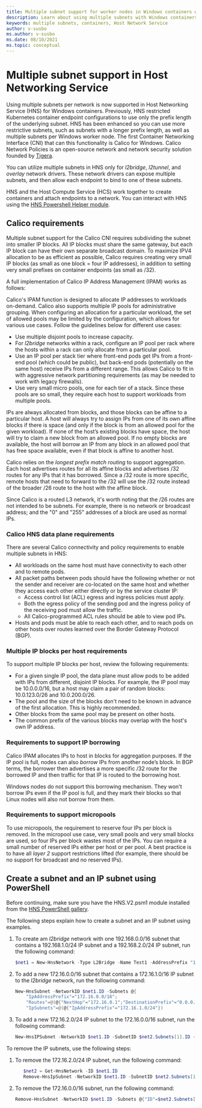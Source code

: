 ```yaml
---
title: Multiple subnet support for worker nodes in Windows containers with Calico for Windows
description: Learn about using multiple subnets with Windows containers using Calico.
keywords: multiple subnets, containers, Host Network Service
author: v-susbo
ms.author: v-susbo
ms.date: 08/10/2021
ms.topic: conceptual
---
```


# Multiple subnet support in Host Networking Service

Using multiple subnets per network is now supported in Host Networking Service (HNS) for Windows containers. Previously, HNS restricted Kubernetes container endpoint configurations to use only the prefix length of the underlying subnet. HNS has been enhanced so you can use more restrictive subnets, such as subnets with a longer prefix length, as well as multiple subnets per Windows worker node. The first Container Networking Interface (CNI) that can this functionality is Calico for Windows. Calico Network Policies is an open-source network and network security solution founded by [Tigera](https://www.tigera.io/).

You can utilize multiple subnets in HNS only for _l2bridge_, _l2tunnel_, and _overlay_ network drivers. These network drivers can expose multiple subnets, and then allow each endpoint to bind to one of these subnets.

HNS and the Host Compute Service (HCS) work together to create containers and attach endpoints to a network. You can interact with HNS using the [HNS Powershell Helper module](https://www.powershellgallery.com/packages/HNS/0.2.4).

## Calico requirements

Multiple subnet support for the Calico CNI requires subdividing the subnet into smaller IP blocks. All IP blocks must share the same gateway, but each IP block can have their own separate broadcast domain. To maximize IPV4 allocation to be as efficient as possible, Calico requires creating very small IP blocks (as small as one block = four IP addresses), in addition to setting very small prefixes on container endpoints (as small as /32).

A full implementation of Calico IP Address Management (IPAM) works as follows:

Calico's IPAM function is designed to allocate IP addresses to workloads on-demand. Calico also supports multiple IP pools for administrative grouping. When configuring an allocation for a particular workload, the set of allowed pools may be limited by the configuration, which allows for various use cases. Follow the guidelines below for different use cases:

- Use multiple disjoint pools to increase capacity. 
- For _l2bridge_ networks within a rack, configure an IP pool per rack where the hosts within a rack can only allocate from a particular pool. 
- Use an IP pool per stack tier where front-end pods get IPs from a front-end pool (which could be public), but back-end pods (potentially on the same host) receive IPs from a different range. This allows Calico to fit in with aggressive network partitioning requirements (as may be needed to work with legacy firewalls).
- Use very small micro pools, one for each tier of a stack. Since these pools are so small, they require each host to support workloads from multiple pools.

 IPs are always allocated from blocks, and those blocks can be affine to a particular host. A host will always try to assign IPs from one of its own affine blocks if there is space (and only if the block is from an allowed pool for the given workload). If none of the host’s existing blocks have space, the host will try to claim a new block from an allowed pool. If no empty blocks are available, the host will borrow an IP from any block in an allowed pool that has free space available, even if that block is affine to another host.

Calico relies on the _longest prefix match routing_ to support aggregation. Each host advertises routes for all its affine blocks and advertises /32 routes for any IPs that it has borrowed. Since a /32 route is more specific, remote hosts that need to forward to the /32 will use the /32 route instead of the broader /26 route to the host with the affine block.

Since Calico is a routed L3 network, it's worth noting that the /26 routes are not intended to be subnets. For example, there is no network or broadcast address; and the "0" and "255" addresses of a block are used as normal IPs.

### Calico HNS data plane requirements

There are several Calico connectivity and policy requirements to enable multiple subnets in HNS:

- All workloads on the same host must have connectivity to each other and to remote pods.
- All packet paths between pods should have the following whether or not the sender and receiver are co-located on the same host and whether they access each other either directly or by the service cluster IP:
  - Access control list (ACL) egress and ingress policies must apply. 
  - Both the egress policy of the sending pod and the ingress policy of the receiving pod must allow the traffic.
  - All Calico-programmed ACL rules should be able to view pod IPs.
 - Hosts and pods must be able to reach each other, and to reach pods on other hosts over routes learned over the Border Gateway Protocol (BGP).

### Multiple IP blocks per host requirements

To support multiple IP blocks per host, review the following requirements:

- For a given single IP pool, the data plane must allow pods to be added with IPs from different, disjoint IP blocks. For example, the IP pool may be 10.0.0.0/16, but a host may claim a pair of random blocks: 10.0.123.0/26 and 10.0.200.0/26. 
- The pool and the size of the blocks don't need to be known in advance of the first allocation. This is highly recommended.
- Other blocks from the same pool may be present on other hosts.
- The common prefix of the various blocks may overlap with the host's own IP address. 

### Requirements to support IP borrowing 

Calico IPAM allocates IPs to host in blocks for aggregation purposes. If the IP pool is full, nodes can also _borrow_ IPs from another node’s block. In BGP terms, the borrower then advertises a more specific /32 route for the borrowed IP and then traffic for that IP is routed to the borrowing host.

Windows nodes do not support this borrowing mechanism. They won't borrow IPs even if the IP pool is full, and they mark their blocks so that Linux nodes will also not borrow from them.

### Requirements to support micropools

To use micropools, the requirement to reserve four IPs per block is removed. In the micropool use case, very small pools and very small blocks are used, so four IPs per block wastes most of the IPs. You can require a small number of reserved IPs either per host or per pool.
A best practice is to have all _layer 2_ support restrictions lifted (for example, there should be no support for broadcast and no reserved IPs).

## Create a subnet and an IP subnet using PowerShell

Before continuing, make sure you have the HNS.V2.psm1 module installed from the [HNS PowerShell gallery](https://www.powershellgallery.com/packages/HNS/0.2.4).

The following steps explain how to create a subnet and an IP subnet using examples.

1. To create am _l2bridge_ network with one 192.168.0.0/16 subnet that contains a 192.168.1.0/24 IP subnet and a 192.168.2.0/24 IP subnet, run the following command:

   ```powershell
   $net1 = New-HnsNetwork -Type L2Bridge -Name Test1 -AddressPrefix "192.168.0.0/16" -Gateway "192.168.0.1" -Verbose -IPSubnets @(@{"IpAddressPrefix"="192.168.1.0/24";"Flags"=0},@{"IpAddressPrefix"="192.168.2.0/24";"Flags"=[IPSubnetFlags]::EnableBroadcast})
   ```

2. To add a new 172.16.0.0/16 subnet that contains a 172.16.1.0/16 IP subnet to the _l2bridge_ network, run the following command:

   ```powershell
   New-HnsSubnet -NetworkID $net1.ID -Subnets @{
	   "IpAddressPrefix"="172.16.0.0/16";
	   "Routes"=@(@{"NextHop"="172.16.0.1";"DestinationPrefix"="0.0.0.0"});
	   "IpSubnets"=@(@{"IpAddressPrefix"="172.16.1.0/24"})
   ```

3. To add a new 172.16.2.0/24 IP subnet to the 172.16.0.0/16 subnet, run the following command:

   ```powershell
   New-HnsIPSubnet -NetworkID $net1.ID -SubnetID $net2.Subnets[1].ID -IPSubnets @{"IpAddressPrefix"="172.16.2.0/24";"Flags"=0}
   ```

To remove the IP subnets, use the following steps:

1. To remove the 172.16.2.0/24 IP subnet, run the following command:

   ```powershell
      $net2 = Get-HnsNetwork -ID $net1.ID
      Remove-HnsIpSubnet -NetworkID $net1.ID -SubnetID $net2.Subnets[1].ID -IPSubnets @{"ID"=$net2.Subnets[1].IPSubnets[1].ID}
   ```

2. To remove the 172.16.0.0/16 subnet, run the following command:

   ```powershell
   Remove-HnsSubnet -NetworkID $net1.ID -Subnets @{"ID"=$net2.Subnets[1].ID}
   ```
